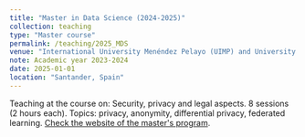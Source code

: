 ```yaml
---
title: "Master in Data Science (2024-2025)"
collection: teaching
type: "Master course"
permalink: /teaching/2025_MDS
venue: "International University Menéndez Pelayo (UIMP) and University of Cantabria (UC)"
note: Academic year 2023-2024
date: 2025-01-01
location: "Santander, Spain"
---
```


Teaching at the course on: Security, privacy and legal aspects. 8 sessions (2 hours each). Topics: privacy, anonymity, differential privacy, federated learning. [Check the website of the  master's program](https://masterdatascience.ifca.es/).
